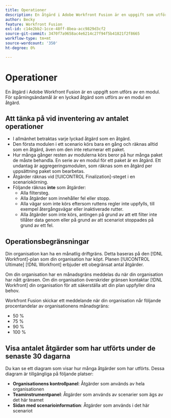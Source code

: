 ```yaml
---
title: Operationer
description: En åtgärd i Adobe Workfront Fusion är en uppgift som utförs av en modul. För spårningsändamål är en lyckad åtgärd som utförs av en modul en åtgärd.
author: Becky
feature: Workfront Fusion
exl-id: c14e2bb2-1cce-48ff-8bea-acc9829d3cf2
source-git-commit: 3470f7a9658ac4e6214c27f94f5b41821f2f8665
workflow-type: tm+mt
source-wordcount: '350'
ht-degree: 0%

---
```


# Operationer

En åtgärd i Adobe Workfront Fusion är en uppgift som utförs av en modul. För spårningsändamål är en lyckad åtgärd som utförs av en modul en åtgärd.

## Att tänka på vid inventering av antalet operationer

* I allmänhet betraktas varje lyckad åtgärd som en åtgärd.
* Den första modulen i ett scenario körs bara en gång och räknas alltid som en åtgärd, även om den inte returnerar ett paket.
* Hur många gånger resten av modulerna körs beror på hur många paket de måste behandla.  En serie av en modul för ett paket är en åtgärd. Ett undantag är aggregeringsmodulen, som räknas som en åtgärd per uppsättning paket som bearbetas.
* Åtgärder räknas vid [!UICONTROL Finalization]-steget i en scenariokörning.
* Följande räknas **inte** som åtgärder:
   * Alla filtersteg.
   * Alla åtgärder som innehåller fel eller stopp.
   * Alla vägar som inte körs eftersom ruttens regler inte uppfylls, till exempel återgångsvägar eller inaktiverade rutter.
   * Alla åtgärder som inte körs, antingen på grund av att ett filter inte tillåter data genom eller på grund av att scenariot stoppades på grund av ett fel.

## Operationsbegränsningar

Din organisation kan ha en månatlig driftgräns. Detta baseras på den [!DNL Workfront]-plan som din organisation har köpt. Planen [!UICONTROL Ultimate] [!DNL Workfront] erbjuder ett obegränsat antal åtgärder.

Om din organisation har en månadsgräns meddelas du när din organisation har nått gränsen. Om din organisation överskrider gränsen kontaktar [!DNL Workfront] din organisation för att säkerställa att din plan uppfyller dina behov.

Workfront Fusion skickar ett meddelande när din organisation når följande procentandelar av organisationens månadsgräns:

* 50 %
* 75 %
* 90 %
* 100 %

## Visa antalet åtgärder som har utförts under de senaste 30 dagarna

Du kan se ett diagram som visar hur många åtgärder som har utförts. Dessa diagram är tillgängliga på följande platser:

* **Organisationens kontrollpanel**: Åtgärder som används av hela organisationen
* **Teaminstrumentpanel**: Åtgärder som används av scenarier som ägs av det här teamet
* **Sidan med scenarioinformation**: Åtgärder som används i det här scenariot

